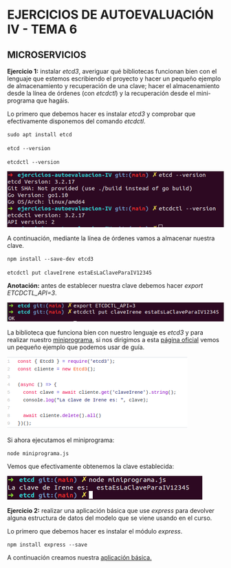 # EJERCICIOS DE AUTOEVALUACIÓN IV - TEMA 6
## MICROSERVICIOS
**Ejercicio 1:** instalar *etcd3*, averiguar qué bibliotecas funcionan bien con el lenguaje que estemos escribiendo el proyecto y hacer un pequeño ejemplo de almacenamiento y recuperación de una clave; hacer el almacenamiento desde la línea de órdenes (con *etcdctl*) y la recuperación desde el mini-programa que hagáis.

Lo primero que debemos hacer es instalar *etcd3* y comprobar que efectivamente disponemos del comando *etcdctl*.

~~~
sudo apt install etcd

etcd --version

etcdctl --version
~~~

![](imagenes/etcd-instalado.png)

A continuación, mediante la línea de órdenes vamos a almacenar nuestra clave.
~~~
npm install --save-dev etcd3

etcdctl put claveIrene estaEsLaClaveParaIV12345
~~~

**Anotación:** antes de establecer nuestra clave debemos hacer *export ETCDCTL_API=3*.

![](imagenes/clave-irene.png)

La biblioteca que funciona bien con nuestro lenguaje es *etcd3* y para realizar nuestro [miniprograma](https://github.com/irenecj/ejercicios-autoevaluacion-IV/blob/main/etcd/miniprograma.js), si nos dirigimos a esta [página oficial](https://www.npmjs.com/package/etcd3) vemos un pequeño ejemplo que podemos usar de guía.

![](imagenes/miniprograma.png)

Si ahora ejecutamos el miniprograma:
~~~
node miniprograma.js
~~~

Vemos que efectivamente obtenemos la clave establecida:

![](imagenes/resultado-clave.png)


**Ejercicio 2:** realizar una aplicación básica que use *express* para devolver alguna estructura de datos del modelo que se viene usando en el curso.

Lo primero que debemos hacer es instalar el módulo *express*.
~~~
npm install express --save
~~~

A continuación creamos nuestra [aplicación básica.]()
